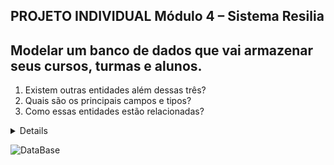 ## PROJETO INDIVIDUAL Módulo 4 – Sistema Resilia

## Modelar um banco de dados que vai armazenar seus cursos, turmas e alunos.

1. Existem outras entidades além dessas três?
2. Quais são os principais campos e tipos?
3. Como essas entidades estão relacionadas?



<details>Resposta

   ➝ Página Inicial -  Débora <br>
   ➝ Página de  Contatos - Maria Alice <br>
   ➝ Página de Serviços - Ana Beatriz  <br>
   ➝ Página Cadastro Lista de Espera - Maria Alice <br>
   ➝ Página de Login com Recuperação de senha - Laís <br>
   ➝ Rodapé - Débora
</details>



![DataBase](https://user-images.githubusercontent.com/113525688/213037984-65d221f1-ddbd-40e3-a08d-a7106d3070df.jpeg)
